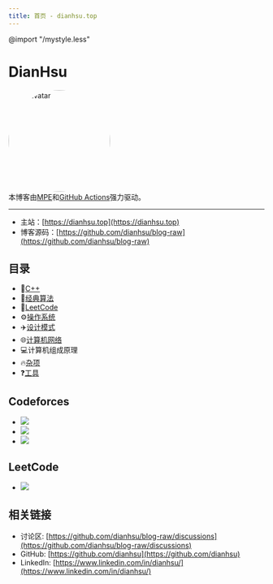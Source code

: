 ```yaml
---
title: 首页 - dianhsu.top
---
```

@import "/mystyle.less"
# DianHsu


<div style="">
<img src="https://cdn.dianhsu.top/image/avatar.jpg" style="border-radius:50%;" width=200px title="my avatar" alt="my avatar" />
</div>
本博客由<a href="https://shd101wyy.github.io/markdown-preview-enhanced/#/" target="_blank">MPE</a>和<a href="https://github.com/features/actions" target="_blank">GitHub Actions</a>强力驱动。

--------------------------

- 主站：[https://dianhsu.top](https://dianhsu.top)
- 博客源码：[https://github.com/dianhsu/blog-raw](https://github.com/dianhsu/blog-raw)


## 目录

- :apple:[C++](./cplusplus/index.html)
- :rocket:[经典算法](./algorithm/index.html)
- :balloon:[LeetCode](./leetcode/index.html)
- :gear:[操作系统](./operation_system/index.html)
- :airplane:[设计模式](./design_pattern/index.html)
- :globe_with_meridians:[计算机网络](./computer_network/index.html)
- :computer:计算机组成原理
- :fire:[杂项](./misc/index.html)
- :question:[工具](./tool/index.html)

## Codeforces
- <a href="https://codeforces.com/profile/xudian"><img src="https://fc.dianhsu.top/cf?user=xudian"></a>
- <a href="https://codeforces.com/profile/dianhsu"><img src="https://fc.dianhsu.top/cf?user=dianhsu"></a>
- <a href="https://codeforces.com/profile/HLD"><img src="https://fc.dianhsu.top/cf?user=HLD"></a>

## LeetCode
- <a href="https://leetcode-cn.com/u/dianhsu/"><img src="https://fc.dianhsu.top/lc?user=dianhsu&loc=cn&req=rating"></a>

## 相关链接
- 讨论区: [https://github.com/dianhsu/blog-raw/discussions](https://github.com/dianhsu/blog-raw/discussions)
- GitHub: [https://github.com/dianhsu](https://github.com/dianhsu)
- LinkedIn: [https://www.linkedin.com/in/dianhsu/](https://www.linkedin.com/in/dianhsu/)
